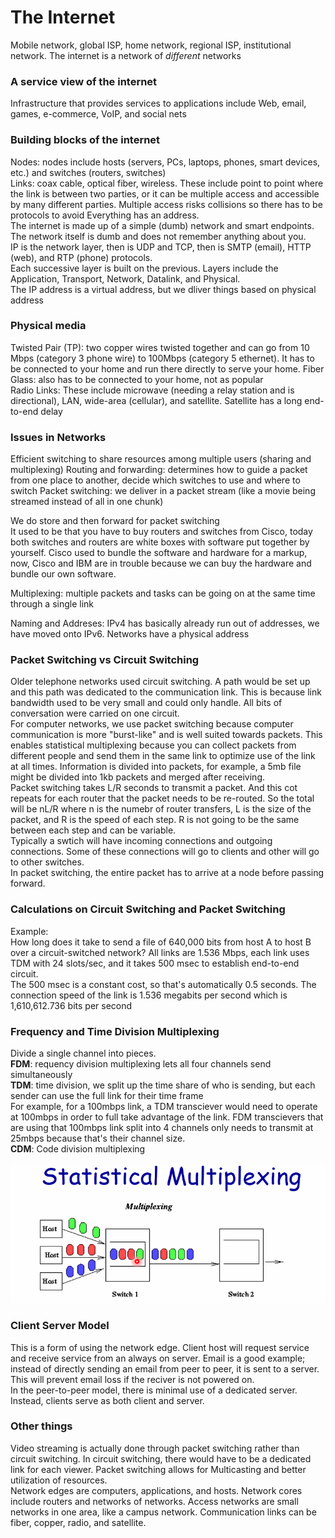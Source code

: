 # The Internet
Mobile network, global ISP, home network, regional ISP, institutional network. The internet is a network of *different* networks  

### A service view of the internet
Infrastructure that provides services to applications include Web, email, games, e-commerce, VoIP, and social nets

### Building blocks of the internet
Nodes: nodes include hosts (servers, PCs, laptops, phones, smart devices, etc.) and switches (routers, switches)  
Links: coax cable, optical fiber, wireless. These include point to point where the link is between two parties, or it can be multiple access 
and accessible by many different parties. Multiple access risks collisions so there has to be protocols to avoid
Everything has an address.  
The internet is made up of a simple (dumb) network and smart endpoints. The network itself is dumb and does not remember anything about you.  
IP is the network layer, then is UDP and TCP, then is SMTP (email), HTTP (web), and RTP (phone) protocols.  
Each successive layer is built on the previous.
Layers include the Application, Transport, Network, Datalink, and Physical.  
The IP address is a virtual address, but we dliver things based on physical address

### Physical media
Twisted Pair (TP): two copper wires twisted together and can go from 10 Mbps (category 3 phone wire) to 100Mbps (category 5 ethernet). It has to be connected to your home and run 
there directly to serve your home. 
Fiber Glass: also has to be connected to your home, not as popular  
Radio Links: These include microwave (needing a relay station and is directional), LAN, wide-area (cellular), and satellite. Satellite has a long end-to-end delay

### Issues in Networks
Efficient switching to share resources among multiple users (sharing and multiplexing)
Routing and forwarding: determines how to guide a packet from one place to another, decide which switches to use and where to switch
Packet switching: we deliver in a packet stream (like a movie being streamed instead of all in one chunk)  

We do store and then forward for packet switching  
It used to be that you have to buy routers and switches from Cisco, today both switches and routers are white boxes with software put together by yourself. 
Cisco used to bundle the software and hardware for a markup, now, Cisco and IBM are in trouble because we can buy the hardware and bundle our own software. 
  
Multiplexing: multiple packets and tasks can be going on at the same time through a single link  
  
Naming and Addreses: IPv4 has basically already run out of addresses, we have moved onto IPv6. Networks have a physical address

### Packet Switching vs Circuit Switching
Older telephone networks used circuit switching. A path would be set up and this path was dedicated to the communication link. This is because link bandwidth used to be very small and could only handle. All bits of conversation were carried on one circuit.  
For computer networks, we use packet switching because computer communication is more "burst-like" and is well suited towards packets. This enables statistical multiplexing because you can collect packets from different people and send them in the same link to optimize use of the link at all times. Information is divided into packets, for example, a 5mb file might be divided into 1kb packets and merged after receiving.  
Packet switching takes L/R seconds to transmit a packet. And this cot repeats for each router that the packet needs to be re-routed. So the total will be nL/R where n is the numebr of router transfers, L is the size of the packet, and R is the speed of each step. R is not going to be the same between each step and can be variable.  
Typically a swtich will have incoming connections and outgoing connections. Some of these connections will go to clients and other will go to other switches.  
In packet switching, the entire packet has to arrive at a node before passing forward.  

### Calculations on Circuit Switching and Packet Switching
Example:  
How long does it take to send a file of 640,000 bits from host A to host B over a circuit-switched network? All links are 1.536 Mbps, each link uses TDM with 24 slots/sec, and it takes 500 msec to establish end-to-end circuit.  
The 500 msec is a constant cost, so that's automatically 0.5 seconds. 
The connection speed of the link is 1.536 megabits per second which is 1,610,612.736 bits per second

### Frequency and Time Division Multiplexing
Divide a single channel into pieces.  
**FDM**: requency division multiplexing lets all four channels send simultaneously  
**TDM**: time division, we split up the time share of who is sending, but each sender can use the full link for their time frame  
For example, for a 100mbps link, a TDM transciever would need to operate at 100mbps in order to full take advantage of the link. FDM transcievers that are using that 100mbps link split into 4 channels only needs to transmit at 25mbps because that's their channel size.  
**CDM**: Code division multiplexing  

![multiplexing](https://github.com/lukechn99/github-quickstart/blob/master/4211/res/multiplex.PNG)

### Client Server Model
This is a form of using the network edge. Client host will request service and receive service from an always on server. Email is a good example; instead of directly sending an email from peer to peer, it is sent to a server. This will prevent email loss if the reciver is not powered on.  
In the peer-to-peer model, there is minimal use of a dedicated server. Instead, clients serve as both client and server. 

### Other things
Video streaming is actually done through packet switching rather than circuit switching. In circuit switching, there would have to be a dedicated link for each viewer. Packet switching allows for Multicasting and better utilization of resources.  
Network edges are computers, applications, and hosts. Network cores include routers and networks of networks. Access networks are small networks in one area, like a campus network. Communication links can be fiber, copper, radio, and satellite.   
